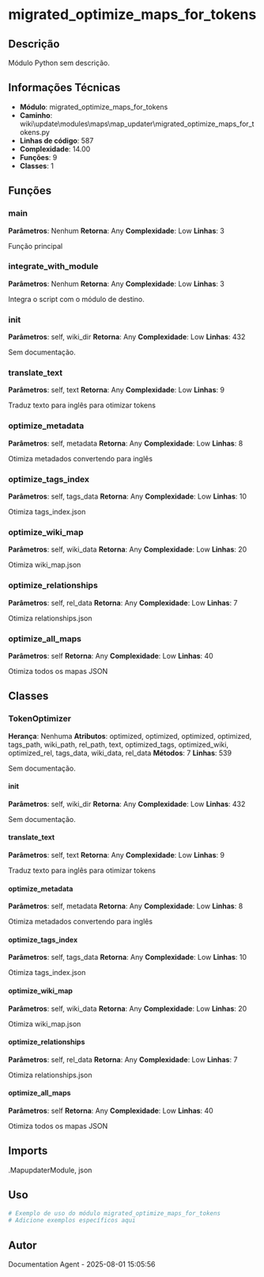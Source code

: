 # migrated_optimize_maps_for_tokens

## Descrição

Módulo Python sem descrição.

## Informações Técnicas

- **Módulo**: migrated_optimize_maps_for_tokens
- **Caminho**: wiki\update\modules\maps\map_updater\migrated_optimize_maps_for_tokens.py
- **Linhas de código**: 587
- **Complexidade**: 14.00
- **Funções**: 9
- **Classes**: 1

## Funções

### main

**Parâmetros**: Nenhum
**Retorna**: Any
**Complexidade**: Low
**Linhas**: 3

Função principal

### integrate_with_module

**Parâmetros**: Nenhum
**Retorna**: Any
**Complexidade**: Low
**Linhas**: 3

Integra o script com o módulo de destino.

### __init__

**Parâmetros**: self, wiki_dir
**Retorna**: Any
**Complexidade**: Low
**Linhas**: 432

Sem documentação.

### translate_text

**Parâmetros**: self, text
**Retorna**: Any
**Complexidade**: Low
**Linhas**: 9

Traduz texto para inglês para otimizar tokens

### optimize_metadata

**Parâmetros**: self, metadata
**Retorna**: Any
**Complexidade**: Low
**Linhas**: 8

Otimiza metadados convertendo para inglês

### optimize_tags_index

**Parâmetros**: self, tags_data
**Retorna**: Any
**Complexidade**: Low
**Linhas**: 10

Otimiza tags_index.json

### optimize_wiki_map

**Parâmetros**: self, wiki_data
**Retorna**: Any
**Complexidade**: Low
**Linhas**: 20

Otimiza wiki_map.json

### optimize_relationships

**Parâmetros**: self, rel_data
**Retorna**: Any
**Complexidade**: Low
**Linhas**: 7

Otimiza relationships.json

### optimize_all_maps

**Parâmetros**: self
**Retorna**: Any
**Complexidade**: Low
**Linhas**: 40

Otimiza todos os mapas JSON

## Classes

### TokenOptimizer

**Herança**: Nenhuma
**Atributos**: optimized, optimized, optimized, optimized, tags_path, wiki_path, rel_path, text, optimized_tags, optimized_wiki, optimized_rel, tags_data, wiki_data, rel_data
**Métodos**: 7
**Linhas**: 539

Sem documentação.

#### __init__

**Parâmetros**: self, wiki_dir
**Retorna**: Any
**Complexidade**: Low
**Linhas**: 432

Sem documentação.

#### translate_text

**Parâmetros**: self, text
**Retorna**: Any
**Complexidade**: Low
**Linhas**: 9

Traduz texto para inglês para otimizar tokens

#### optimize_metadata

**Parâmetros**: self, metadata
**Retorna**: Any
**Complexidade**: Low
**Linhas**: 8

Otimiza metadados convertendo para inglês

#### optimize_tags_index

**Parâmetros**: self, tags_data
**Retorna**: Any
**Complexidade**: Low
**Linhas**: 10

Otimiza tags_index.json

#### optimize_wiki_map

**Parâmetros**: self, wiki_data
**Retorna**: Any
**Complexidade**: Low
**Linhas**: 20

Otimiza wiki_map.json

#### optimize_relationships

**Parâmetros**: self, rel_data
**Retorna**: Any
**Complexidade**: Low
**Linhas**: 7

Otimiza relationships.json

#### optimize_all_maps

**Parâmetros**: self
**Retorna**: Any
**Complexidade**: Low
**Linhas**: 40

Otimiza todos os mapas JSON

## Imports

.MapupdaterModule, json

## Uso

```python
# Exemplo de uso do módulo migrated_optimize_maps_for_tokens
# Adicione exemplos específicos aqui
```

## Autor

Documentation Agent - 2025-08-01 15:05:56
